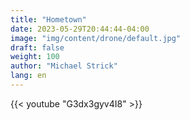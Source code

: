 ```yaml
---
title: "Hometown"
date: 2023-05-29T20:44:44-04:00
image: "img/content/drone/default.jpg"
draft: false
weight: 100
author: "Michael Strick"
lang: en
---
```


{{< youtube "G3dx3gyv4I8" >}}